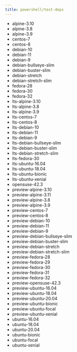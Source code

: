 ```yaml
---
title: powershell/test-deps
---
```

- alpine-3.10
- alpine-3.8
- alpine-3.9
- centos-7
- centos-8
- debian-10
- debian-11
- debian-9
- debian-bullseye-slim
- debian-buster-slim
- debian-stretch
- debian-stretch-slim
- fedora-28
- fedora-30
- fedora-32
- lts-alpine-3.10
- lts-alpine-3.8
- lts-alpine-3.9
- lts-centos-7
- lts-centos-8
- lts-debian-10
- lts-debian-11
- lts-debian-9
- lts-debian-bullseye-slim
- lts-debian-buster-slim
- lts-debian-stretch-slim
- lts-fedora-30
- lts-ubuntu-16.04
- lts-ubuntu-18.04
- lts-ubuntu-bionic
- lts-ubuntu-xenial
- opensuse-42.3
- preview-alpine-3.10
- preview-alpine-3.11
- preview-alpine-3.8
- preview-alpine-3.9
- preview-centos-7
- preview-centos-8
- preview-debian-10
- preview-debian-11
- preview-debian-9
- preview-debian-bullseye-slim
- preview-debian-buster-slim
- preview-debian-stretch
- preview-debian-stretch-slim
- preview-fedora-28
- preview-fedora-29
- preview-fedora-30
- preview-fedora-31
- preview-fedora-32
- preview-opensuse-42.3
- preview-ubuntu-16.04
- preview-ubuntu-18.04
- preview-ubuntu-20.04
- preview-ubuntu-bionic
- preview-ubuntu-focal
- preview-ubuntu-xenial
- ubuntu-16.04
- ubuntu-18.04
- ubuntu-20.04
- ubuntu-bionic
- ubuntu-focal
- ubuntu-xenial
